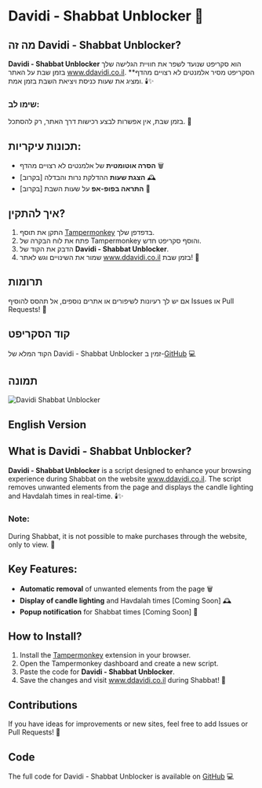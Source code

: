 # Davidi - Shabbat Unblocker 🌟

## מה זה Davidi - Shabbat Unblocker? 
**Davidi - Shabbat Unblocker** הוא סקריפט שנועד לשפר את חוויית הגלישה שלך בזמן שבת על האתר www.ddavidi.co.il.
**הסקריפט מסיר אלמנטים לא רצויים מהדף ומציג את שעות כניסת ויציאת השבת בזמן אמת. 🕯️✨

### שימו לב:
בזמן שבת, אין אפשרות לבצע רכישות דרך האתר, רק להסתכל. 🛑

## תכונות עיקריות:
- **הסרה אוטומטית** של אלמנטים לא רצויים מהדף 🗑️
- **הצגת שעות** ההדלקת נרות והבדלה [בקרוב] 🕰️
- **התראה בפופ-אפ** על שעות השבת [בקרוב] 📢

## איך להתקין? 
1. התקן את תוסף [Tampermonkey](https://www.tampermonkey.net/) בדפדפן שלך.
2. פתח את לוח הבקרה של Tampermonkey והוסף סקריפט חדש.
3. הדבק את הקוד של **Davidi - Shabbat Unblocker**.
4. שמור את השינויים וגש לאתר www.ddavidi.co.il בזמן שבת! 🌙

## תרומות
אם יש לך רעיונות לשיפורים או אתרים נוספים, אל תהסס להוסיף Issues או Pull Requests! 🤝

## קוד הסקריפט
הקוד המלא של Davidi - Shabbat Unblocker זמין ב-[GitHub](https://raw.githubusercontent.com/MichoWorks/ShabatUnblocker/refs/heads/main/Davidi%20-%20Shabat%20Unblocker.js) 💻

## תמונה
![Davidi Shabbat Unblocker](https://i.ibb.co/LR2FSnr/Untitled.png)

## English Version

## What is Davidi - Shabbat Unblocker?
**Davidi - Shabbat Unblocker** is a script designed to enhance your browsing experience during Shabbat on the website www.ddavidi.co.il. The script removes unwanted elements from the page and displays the candle lighting and Havdalah times in real-time. 🕯️✨

### Note:
During Shabbat, it is not possible to make purchases through the website, only to view. 🛑

## Key Features:
- **Automatic removal** of unwanted elements from the page 🗑️
- **Display of candle lighting** and Havdalah times [Coming Soon] 🕰️
- **Popup notification** for Shabbat times [Coming Soon] 📢

## How to Install?
1. Install the [Tampermonkey](https://www.tampermonkey.net/) extension in your browser.
2. Open the Tampermonkey dashboard and create a new script.
3. Paste the code for **Davidi - Shabbat Unblocker**.
4. Save the changes and visit www.ddavidi.co.il during Shabbat! 🌙

## Contributions
If you have ideas for improvements or new sites, feel free to add Issues or Pull Requests! 🤝

## Code
The full code for Davidi - Shabbat Unblocker is available on [GitHub](https://raw.githubusercontent.com/MichoWorks/ShabatUnblocker/refs/heads/main/Davidi%20-%20Shabat%20Unblocker.js) 💻


